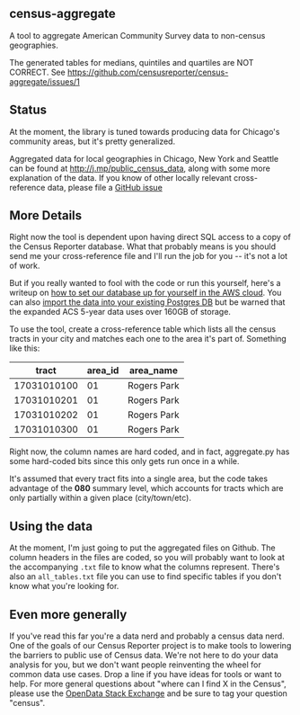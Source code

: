 census-aggregate
----------------
A tool to aggregate American Community Survey data to non-census geographies.

The generated tables for medians, quintiles and quartiles are NOT CORRECT. See https://github.com/censusreporter/census-aggregate/issues/1

Status
------
At the moment, the library is tuned towards producing data for Chicago's community areas, but it's pretty generalized.

Aggregated data for local geographies in Chicago, New York and Seattle can be found at http://j.mp/public_census_data, along with some more explanation of the data. If you know of other locally relevant cross-reference data, please file a [GitHub issue](http://github.com/censusreporter/census-aggregate/issues)

More Details
------------
Right now the tool is dependent upon having direct SQL access to a copy of the Census Reporter database. What that probably means is you should send me your cross-reference file and I'll run the job for you -- it's not a lot of work.

But if you really wanted to fool with the code or run this yourself, here's a writeup on [how to set our database up for yourself in the AWS cloud](http://censusreporter.tumblr.com/post/55886690087/using-census-data-in-postgresql). You can also [import the data into your existing Postgres DB](http://censusreporter.tumblr.com/post/73727555158/easier-access-to-acs-data) but be warned that the expanded ACS 5-year data uses over 160GB of storage.

To use the tool, create a cross-reference table which lists all the census tracts in your city and matches each one to the area it's part of. Something like this: 

tract|area_id|area_name
-----|-------|---------
17031010100|01|Rogers Park
17031010201|01|Rogers Park
17031010202|01|Rogers Park
17031010300|01|Rogers Park

Right now, the column names are hard coded, and in fact, aggregate.py has some hard-coded bits since this only gets run once in a while.

It's assumed that every tract fits into a single area, but the code takes advantage of the **080** summary level, which accounts for tracts which are only partially within a given place (city/town/etc).

Using the data
--------------
At the moment, I'm just going to put the aggregated files on Github. The column headers in the files are coded, so you will probably want to look at the accompanying `.txt` file to know what the columns represent. There's also an `all_tables.txt` file you can use to find specific tables if you don't know what you're looking for.

Even more generally
-------------------
If you've read this far you're a data nerd and probably a census data nerd. One of the goals of our Census Reporter project is to make tools to lowering the barriers to public use of Census data. We're not here to do your data analysis for you, but we don't want people reinventing the wheel for common data use cases. Drop a line if you have ideas for tools or want to help. For more general questions about "where can I find X in the Census", please use the [OpenData Stack Exchange](http://opendata.stackexchange.com/) and be sure to tag your question "census".